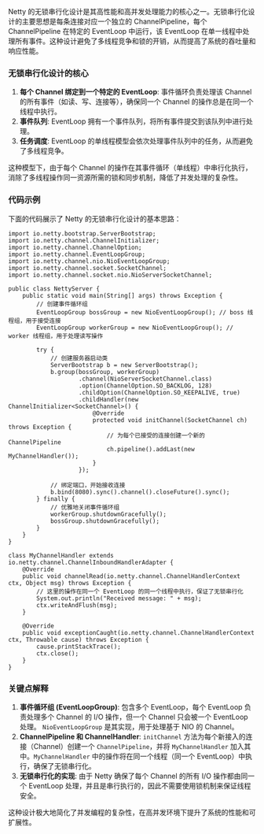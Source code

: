 Netty 的无锁串行化设计是其高性能和高并发处理能力的核心之一。无锁串行化设计的主要思想是每条连接对应一个独立的 ChannelPipeline，每个 ChannelPipeline 在特定的 EventLoop 中运行，该 EventLoop 在单一线程中处理所有事件。这种设计避免了多线程竞争和锁的开销，从而提高了系统的吞吐量和响应性能。

### 无锁串行化设计的核心
1. **每个 Channel 绑定到一个特定的 EventLoop**: 事件循环负责处理该 Channel 的所有事件（如读、写、连接等），确保同一个 Channel 的操作总是在同一个线程中执行。
2. **事件队列**: EventLoop 拥有一个事件队列，将所有事件提交到该队列中进行处理。
3. **任务调度**: EventLoop 的单线程模型会依次处理事件队列中的任务，从而避免了多线程竞争。

这种模型下，由于每个 Channel 的操作在其事件循环（单线程）中串行化执行，消除了多线程操作同一资源所需的锁和同步机制，降低了并发处理的复杂性。

### 代码示例
下面的代码展示了 Netty 的无锁串行化设计的基本思路：

```plain
import io.netty.bootstrap.ServerBootstrap;  
import io.netty.channel.ChannelInitializer;  
import io.netty.channel.ChannelOption;  
import io.netty.channel.EventLoopGroup;  
import io.netty.channel.nio.NioEventLoopGroup;  
import io.netty.channel.socket.SocketChannel;  
import io.netty.channel.socket.nio.NioServerSocketChannel;  

public class NettyServer {  
    public static void main(String[] args) throws Exception {  
        // 创建事件循环组  
        EventLoopGroup bossGroup = new NioEventLoopGroup(); // boss 线程组，用于接受连接  
        EventLoopGroup workerGroup = new NioEventLoopGroup(); // worker 线程组，用于处理读写操作  

        try {  
            // 创建服务器启动类  
            ServerBootstrap b = new ServerBootstrap();  
            b.group(bossGroup, workerGroup)  
                    .channel(NioServerSocketChannel.class)  
                    .option(ChannelOption.SO_BACKLOG, 128)  
                    .childOption(ChannelOption.SO_KEEPALIVE, true)  
                    .childHandler(new ChannelInitializer<SocketChannel>() {  
                        @Override  
                        protected void initChannel(SocketChannel ch) throws Exception {  
                            // 为每个已接受的连接创建一个新的 ChannelPipeline  
                            ch.pipeline().addLast(new MyChannelHandler());  
                        }  
                    });  

            // 绑定端口，开始接收连接  
            b.bind(8080).sync().channel().closeFuture().sync();  
        } finally {  
            // 优雅地关闭事件循环组  
            workerGroup.shutdownGracefully();  
            bossGroup.shutdownGracefully();  
        }  
    }  
}  

class MyChannelHandler extends io.netty.channel.ChannelInboundHandlerAdapter {  
    @Override  
    public void channelRead(io.netty.channel.ChannelHandlerContext ctx, Object msg) throws Exception {  
        // 这里的操作在同一个 EventLoop 的同一个线程中执行，保证了无锁串行化  
        System.out.println("Received message: " + msg);  
        ctx.writeAndFlush(msg);  
    }  

    @Override  
    public void exceptionCaught(io.netty.channel.ChannelHandlerContext ctx, Throwable cause) throws Exception {  
        cause.printStackTrace();  
        ctx.close();  
    }  
}
```

### 关键点解释
1. **事件循环组 (EventLoopGroup)**: 包含多个 EventLoop，每个 EventLoop 负责处理多个 Channel 的 I/O 操作，但一个 Channel 只会被一个 EventLoop 处理。 `NioEventLoopGroup` 是其实现，用于处理基于 NIO 的 Channel。
2. **ChannelPipeline 和 ChannelHandler**: `initChannel` 方法为每个新接入的连接（Channel）创建一个 `ChannelPipeline`，并将 `MyChannelHandler` 加入其中。`MyChannelHandler` 中的操作将在同一个线程（同一个 EventLoop）中执行，确保了无锁串行化。
3. **无锁串行化的实现**: 由于 Netty 确保了每个 Channel 的所有 I/O 操作都由同一个 EventLoop 处理，并且是串行执行的，因此不需要使用锁机制来保证线程安全。

这种设计极大地简化了并发编程的复杂性，在高并发环境下提升了系统的性能和可扩展性。


